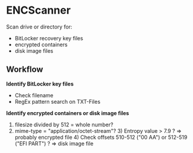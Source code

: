 # ENCScanner
Scan drive or directory for:
- BitLocker recovery key files
- encrypted containers
- disk image files


## Workflow
**Identify BitLocker key files**
- Check filename
- RegEx pattern search on TXT-Files

**Identify encrypted containers or disk image files**
1) filesize divided by 512 = whole number?
  2) mime-type = "application/octet-stream"?
    3) Entropy value > 7.9 ?
    => probably encrypted file
    4) Check offsets 510-512 ("00 AA") or 512-519 ("EFI PART") ?
    => disk image file
